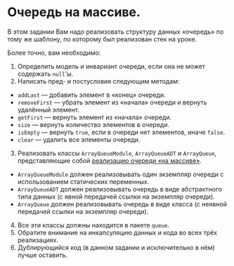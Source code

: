 # Очередь на массиве.

В этом задании Вам надо реализовать структуру данных «очередь» по тому же шаблону, по которому был реализован стек на уроке.

Более точно, вам необходимо:
1. Определить модель и инвариант очереди, если она не может содержать `null`'ы.
2. Написать пред- и постусловия следующим методам:
  - `addLast` — добавить элемент в «конец» очереди.
  - `removeFirst` — убрать элемент из «начала» очереди и вернуть удалённый элемент.
  - `getFirst` — вернуть элемент из «начала» очереди.
  - `size` — вернуть количество элементов в очереди.
  - `isEmpty` — вернуть `true`, если в очереди нет элементов, иначе `false`.
  - `clear` — удалить все элементы очереди.
3. Реализовать классы `ArrayQueueModule`, `ArrayQueueADT` и `ArrayQueue`, представляющие собой [реализацию очереди «на массиве»](https://en.wikipedia.org/wiki/Circular_buffer).
  - `ArrayQueueModule` должен реализовывать один экземпляр очереди с использованием статических переменных.
  - `ArrayQueueADT` должен реализовывать очередь в виде абстрактного типа данных (с явной передачей ссылки на экземпляр очереди).
  - `ArrayQueue` должен реализовывать очередь в виде класса (с неявной передачей ссылки на экземпляр очереди).
4. Все эти классы должны находится в пакете `queue`.
5. Обратите внимание на инкапсуляцию данных и кода во всех трёх реализациях.
6. Дублирующийся код (в данном задании и исключительно в нём) лучше оставить.
